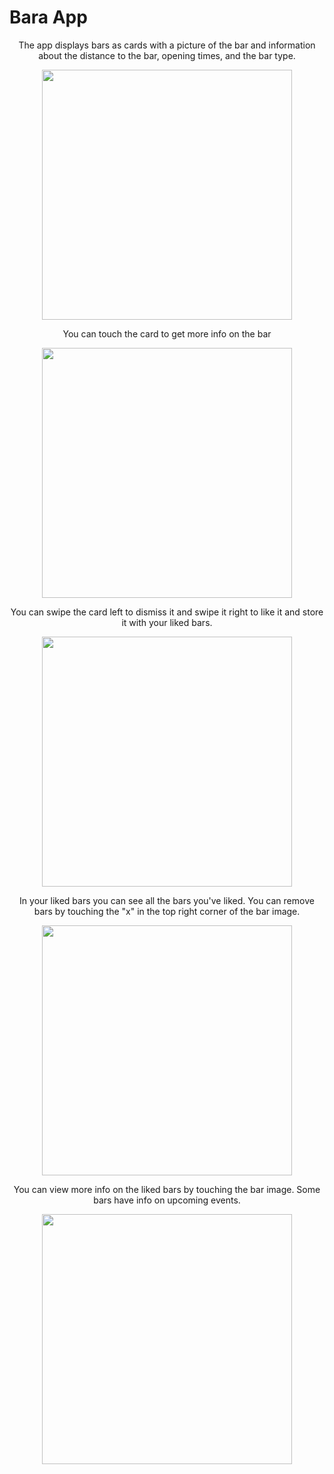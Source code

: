 # Bara App
<p align="center">The app displays bars as cards with a picture of the bar and information about the distance to the bar, opening times, and the bar type.</p> 
<p align="center"> <img src="https://i.imgur.com/0eDKIFp.png" width="400" id="image" /> </p>

<p align="center">You can touch the card to get more info on the bar</p> 
<p align="center"><img src="https://i.imgur.com/vBVdIaT.png" width="400" id="image" /> 

<p align="center">You can swipe the card left to dismiss it and swipe it right to like it and store it with your liked bars.</p> 
<p align="center"><img src="https://i.imgur.com/jZBCv7Z.png" width="400" id="image" /></p> 

<p align="center">In your liked bars you can see all the bars you've liked. You can remove bars by touching the "x" in the top right corner of the bar image.</p> 
<p align="center"><img src="https://i.imgur.com/mqUXA2O.png" width="400" id="image" /></p> 

<p align="center">You can view more info on the liked bars by touching the bar image. Some bars have info on upcoming events.</p> 
<p align="center"><img src="https://i.imgur.com/eR0dwT5.png" width="400" id="image" /></p> 


